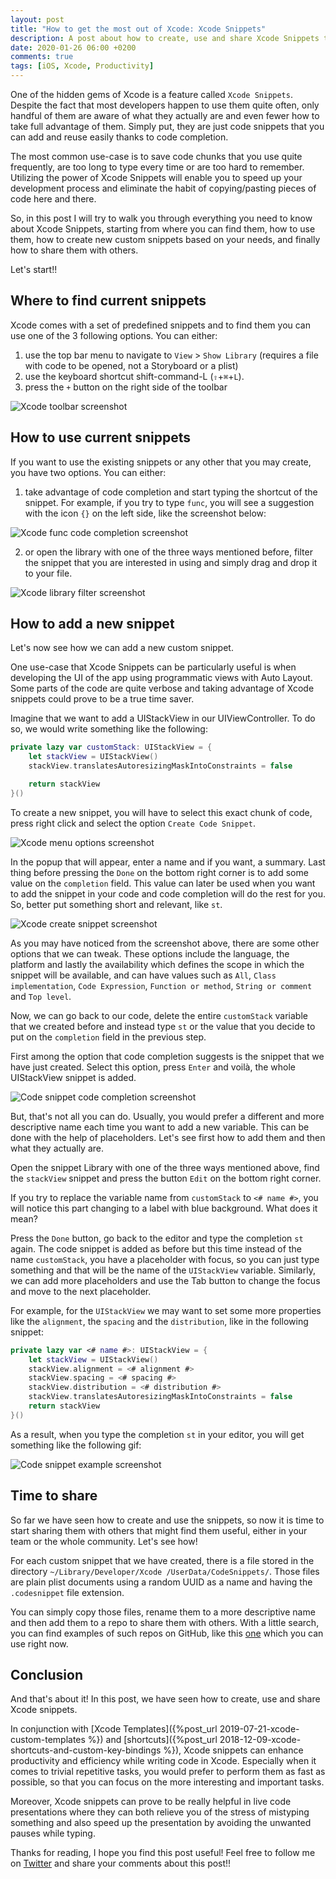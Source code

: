 ```yaml
---
layout: post
title: "How to get the most out of Xcode: Xcode Snippets"
description: A post about how to create, use and share Xcode Snippets to improve your productivity when working on Xcode
date: 2020-01-26 06:00 +0200
comments: true
tags: [iOS, Xcode, Productivity]
---
```


One of the hidden gems of Xcode is a feature called `Xcode Snippets`. Despite the fact that most developers happen to use them quite often, only handful of them are aware of what they actually are and even fewer how to take full advantage of them.
Simply put, they are just code snippets that you can add and reuse easily thanks to code completion. 

The most common use-case is to save code chunks that you use quite frequently, are too long to type every time or are too hard to remember. Utilizing the power of Xcode Snippets will enable you to speed up your development process and eliminate the habit of copying/pasting pieces of code here and there.

So, in this post I will try to walk you through everything you need to know about Xcode Snippets, starting from where you can find them, how to use them, how to create new custom snippets based on your needs, and finally how to share them with others.

Let's start!!

## Where to find current snippets

Xcode comes with a set of predefined snippets and to find them you can use one of the 3 following options. You can either:
1. use the top bar menu to navigate to `View` > `Show Library` (requires a file with code to be opened, not a Storyboard or a plist)
2. use the keyboard shortcut shift-command-L (`⇧`+`⌘`+`L`).
3. press the `+` button on the right side of the toolbar

![Xcode toolbar screenshot]({{site.url}}/assets/xcode_snippets/xcode_toolbar.png)

## How to use current snippets

If you want to use the existing snippets or any other that you may create, you have two options. You can either:
1. take advantage of code completion and start typing the shortcut of the snippet. For example, if you try to type `func`, you will see a suggestion with the icon `{}` on the left side, like the screenshot below:

![Xcode func code completion screenshot]({{site.url}}/assets/xcode_snippets/xcode_type_completion.png)

2. or open the library with one of the three ways mentioned before, filter the snippet that you are interested in using and simply drag and drop it to your file.

![Xcode library filter  screenshot]({{site.url}}/assets/xcode_snippets/xcode_library_filter.png)


## How to add a new snippet

Let's now see how we can add a new custom snippet.

One use-case that Xcode Snippets can be particularly useful is when developing the UI of the app using programmatic views with Auto Layout. Some parts of the code are quite verbose and taking advantage of Xcode snippets could prove to be a true time saver.


Imagine that we want to add a UIStackView in our UIViewController. To do so, we would write something like the following:
```swift
private lazy var customStack: UIStackView = {
    let stackView = UIStackView()
    stackView.translatesAutoresizingMaskIntoConstraints = false

    return stackView
}()
```

To create a new snippet, you will have to select this exact chunk of code, press right click and select the option `Create Code Snippet`.

![Xcode menu options screenshot]({{site.url}}/assets/xcode_snippets/xcode_menu_options.png)


In the popup that will appear, enter a name and if you want, a summary. Last thing before pressing the `Done` on the bottom right corner is to add some value on the `completion` field. This value can later be used when you want to add the snippet in your code and code completion will do the rest for you. So, better put something short and relevant, like `st`.

![Xcode create snippet screenshot]({{site.url}}/assets/xcode_snippets/create_snippet.png)


As you may have noticed from the screenshot above, there are some other options that we can tweak. These options include the language, the platform and lastly the availability which defines the scope in which the snippet will be available, and can have values such as `All`, `Class implementation`, `Code Expression`, `Function or method`, `String or comment` and `Top level`. 


Now, we can go back to our code, delete the entire `customStack` variable that we created before and instead type `st` or the value that you decide to put on the `completion` field in the previous step.

First among the option that code completion suggests is the snippet that we have just created. Select this option, press `Enter` and voilà, the whole UIStackView snippet is added.

![Code snippet code completion screenshot]({{site.url}}/assets/xcode_snippets/code_snippet_type_completion.png)


But, that's not all you can do. Usually, you would prefer a different and more descriptive name each time you want to add a new variable. This can be done with the help of placeholders. 
Let's see first how to add them and then what they actually are. 

Open the snippet Library with one of the three ways mentioned above, find the `stackView` snippet and press the button `Edit` on the bottom right corner. 

If you try to replace the variable name from `customStack` to `<# name #>`, you will notice this part changing to a label with blue background. What does it mean? 

Press the `Done` button, go back to the editor and type the completion `st` again. The code snippet is added as before but this time instead of the name `customStack`, you have a placeholder with focus, so you can just type something and that will be the name of the `UIStackView` variable. Similarly, we can add more placeholders and use the Tab button to change the focus and move to the next placeholder. 

For example, for the `UIStackView` we may want to set some more properties like the `alignment`, the `spacing` and the `distribution`, like in the following snippet:

```swift
private lazy var <# name #>: UIStackView = {
    let stackView = UIStackView()
    stackView.alignment = <# alignment #> 
    stackView.spacing = <# spacing #>
    stackView.distribution = <# distribution #>
    stackView.translatesAutoresizingMaskIntoConstraints = false
    return stackView
}()
```

As a result, when you type the completion `st` in your editor, you will get something like the following gif: 

![Code snippet example screenshot]({{site.url}}/assets/xcode_snippets/xcode_snippet_example.gif)

## Time to share
So far we have seen how to create and use the snippets, so now it is time to start sharing them with others that might find them useful, either in your team or the whole community. Let's see how!

For each custom snippet that we have created, there is a file stored in the directory ```~/Library/Developer/Xcode
/UserData/CodeSnippets/```. Those files are plain plist documents using a random UUID as a name and having the `.codesnippet` file extension. 

You can simply copy those files, rename them to a more descriptive name and then add them to a repo to share them with others. With a little search, you can find examples of such repos on GitHub, like this [one](https://github.com/burczyk/XcodeSwiftSnippets) which you can use right now.

## Conclusion

And that's about it! In this post, we have seen how to create, use and share Xcode snippets.

In conjunction with [Xcode Templates]({%post_url 2019-07-21-xcode-custom-templates %}) and [shortcuts]({%post_url 2018-12-09-xcode-shortcuts-and-custom-key-bindings %}), Xcode snippets can enhance productivity and efficiency while writing code in Xcode. Especially when it comes to trivial repetitive tasks, you would prefer to perform them as fast as possible, so that you can focus on the more interesting and important tasks. 

Moreover, Xcode snippets can prove to be really helpful in live code presentations where they can both relieve you of the stress of mistyping something and also speed up the presentation by avoiding the unwanted pauses while typing.

Thanks for reading, I hope you find this post useful!
Feel free to follow me on [Twitter](https://twitter.com/diamantidis_io) and share your comments about this post!!